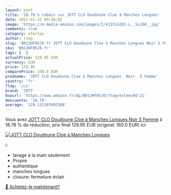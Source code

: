 ```yaml
---
layout: post
title: '18.78 % rabais sur JOTT CLO Doudoune Cloe à Manches Longues'
date: 2021-01-31 09:58:02
image: 'https://m.media-amazon.com/images/I/413YiG282-L._SL200_.jpg'
comments: true
category: ofertas
author: ring
slug: 'B013HF05J0-fr JOTT CLO Doudoune Cloe à Manches Longues Noir S Femme'
sku: 'B013HF05J0-fr'
tags: [  ]
actualPrice: 129.95 EUR
currency: EUR
price: 129.95
comparePrice: 160.0 EUR
prodname: 'JOTT CLO Doudoune Cloe à Manches Longues  Noir  S Femme'
country: 'fr'
flag: '🇫🇷'
brand: 'JOTT'
buyurl: 'https://www.amazon.fr/dp/B013HF05J0/?tag=tolees0d-21'
descuento: '18.78'
average: '129.132307692308'
---
```


Vous avez [JOTT CLO Doudoune Cloe à Manches Longues  Noir  S Femme](https://www.amazon.fr/dp/B013HF05J0/?tag=tolees0d-21)  à  18.78 % de réduction, prix final  129.95 EUR (original: 160.0 EUR) ici:

[![JOTT CLO Doudoune Cloe à Manches Longues](https://m.media-amazon.com/images/I/413YiG282-L._SL200_.jpg)](https://www.amazon.fr/dp/B013HF05J0/?tag=tolees0d-21)

ℹ️:

- lavage à la main seulement
- Propre
- authentique
- manches longues
- closure: fermeture éclair

[🛒 Achetez-le maintenant!!](https://www.amazon.fr/dp/B013HF05J0/?tag=tolees0d-21)
